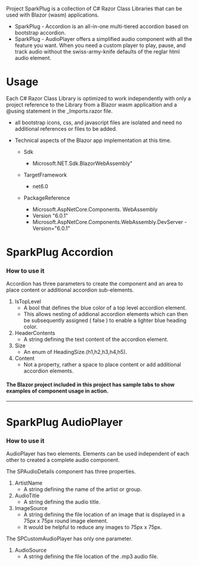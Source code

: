 Project SparkPlug is a collection of C# Razor Class Libraries that can be used with Blazor (wasm) applications.

- SparkPlug - Accordion is an all-in-one multi-tiered accordion based on bootstrap accordion.
- SparkPlug - AudioPlayer offers a simplified audio component with all the feature you want. When you need a custom player  to play, pause, and track audio without the swiss-army-knife defaults of the reglar html audio element. 

# Usage
Each C# Razor Class Library is optimized to work independently with only a project reference to the Library from a Blazor wasm applicaition and a @using statement in the _Imports.razor file. 
- all bootstrap icons, css, and javascript files are isolated and need no additional references or files to be added.
- Technical aspects of the Blazor app implementation at this time.

    - Sdk 
        - Microsoft.NET.Sdk.BlazorWebAssembly"
    - TargetFramework 
        - net6.0
 
    - PackageReference 
        - Microsoft.AspNetCore.Components. WebAssembly
        - Version "6.0.1" 
        - Microsoft.AspNetCore.Components.WebAssembly.DevServer - Version="6.0.1" 
   
# SparkPlug Accordion 
### How to use it

Accordion has three parameters to create the component and an area to place content or additional accordion sub-elements.

1. IsTopLevel 
    - A bool that defines the blue color of a top level accordion element. 
    - This allows nesting of addional accordion elements which can then be subsequently assigned ( false ) to enable a lighter blue heading color.
2. HeaderContents
    - A string defining the text content of the accordion element.
3. Size
    - An enum of HeadingSize.(h1,h2,h3,h4,h5).
4. Content
    - Not a property, rather a space to place content or add additional accordion elements.

#### The Blazor project included in this project has sample tabs to show examples of component usage in action.
***
# SparkPlug AudioPlayer
### How to use it
AudioPlayer has two elements. Elements can be used independent of each other to created a complete audio component.

The SPAudioDetails component has three properties.

1. ArtistName
    - A string defining the name of the artist or group.
2. AudioTitle
    - A string defining the audio title.
3. ImageSource
    - A string defining the file location of an image that is displayed in a 75px x 75px round image element.
    - It would be helpful to reduce any images to 75px x 75px. 

The SPCustomAudioPlayer has only one parameter.

1. AudioSource
    - A string defining the file location of the .mp3 audio file.

